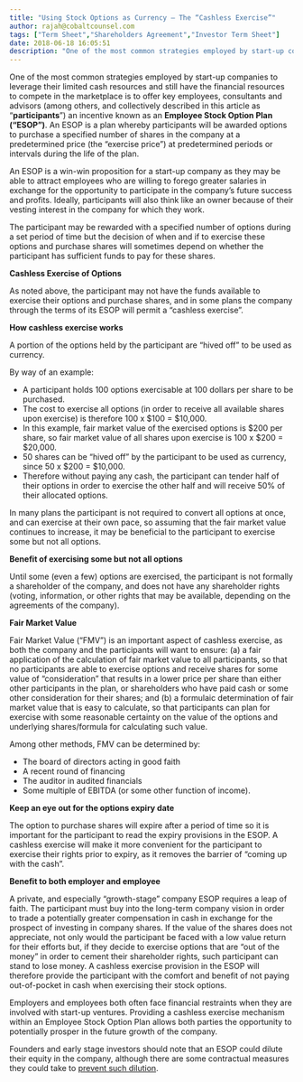 ```yaml
---
title: "Using Stock Options as Currency – The “Cashless Exercise”"
author: rajah@cobaltcounsel.com
tags: ["Term Sheet","Shareholders Agreement","Investor Term Sheet"]
date: 2018-06-18 16:05:51
description: "One of the most common strategies employed by start-up companies to leverage their limited cash resources and still have the financial resources to compete in the marketplace is to offer key employ..."
---
```


 

One of the most common strategies employed by start-up companies to leverage their limited cash resources and still have the financial resources to compete in the marketplace is to offer key employees, consultants and advisors (among others, and collectively described in this article as “**participants**”) an incentive known as an **Employee Stock Option Plan (“ESOP”)**.  An ESOP is a plan whereby participants will be awarded options to purchase a specified number of shares in the company at a predetermined price (the “exercise price”) at predetermined periods or intervals during the life of the plan.

An ESOP is a win-win proposition for a start-up company as they may be able to attract employees who are willing to forego greater salaries in exchange for the opportunity to participate in the company’s future success and profits.  Ideally, participants will also think like an owner because of their vesting interest in the company for which they work.

The participant may be rewarded with a specified number of options during a set period of time but the decision of when and if to exercise these options and purchase shares will sometimes depend on whether the participant has sufficient funds to pay for these shares.

**Cashless Exercise of Options**

As noted above, the participant may not have the funds available to exercise their options and purchase shares, and in some plans the company through the terms of its ESOP will permit a “cashless exercise”.

**How cashless exercise works**

A portion of the options held by the participant are “hived off” to be used as currency.

By way of an example:

- A participant holds 100 options exercisable at 100 dollars per share to be purchased.
- The cost to exercise all options (in order to receive all available shares upon exercise) is therefore 100 x $100 = $10,000.
- In this example, fair market value of the exercised options is $200 per share, so fair market value of all shares upon exercise is 100 x $200 = $20,000.
- 50 shares can be “hived off” by the participant to be used as currency, since 50 x $200 = $10,000.
- Therefore without paying any cash, the participant can tender half of their options in order to exercise the other half and will receive 50% of their allocated options.

In many plans the participant is not required to convert all options at once, and can exercise at their own pace, so assuming that the fair market value continues to increase, it may be beneficial to the participant to exercise some but not all options.

**Benefit of exercising some but not all options**

Until some (even a few) options are exercised, the participant is not formally a shareholder of the company, and does not have any shareholder rights (voting, information, or other rights that may be available, depending on the agreements of the company).

**Fair Market Value**

Fair Market Value (“FMV”) is an important aspect of cashless exercise, as both the company and the participants will want to ensure:  (a) a fair application of the calculation of fair market value to all participants, so that no participants are able to exercise options and receive shares for some value of “consideration” that results in a lower price per share than either other participants in the plan, or shareholders who have paid cash or some other consideration for their shares; and (b) a formulaic determination of fair market value that is easy to calculate, so that participants can plan for exercise with some reasonable certainty on the value of the options and underlying shares/formula for calculating such value.

Among other methods, FMV can be determined by:

- The board of directors acting in good faith
- A recent round of financing
- The auditor in audited financials
- Some multiple of EBITDA (or some other function of income).

**Keep an eye out for the options expiry date**

The option to purchase shares will expire after a period of time so it is important for the participant to read the expiry provisions in the ESOP.  A cashless exercise will make it more convenient for the participant to exercise their rights prior to expiry, as it removes the barrier of “coming up with the cash”.

**Benefit to both employer and employee**

A private, and especially “growth-stage” company ESOP requires a leap of faith.  The participant must buy into the long-term company vision in order to trade a potentially greater compensation in cash in exchange for the prospect of investing in company shares.  If the value of the shares does not appreciate, not only would the participant be faced with a low value return for their efforts but, if they decide to exercise options that are “out of the money” in order to cement their shareholder rights, such participant can stand to lose money. A cashless exercise provision in the ESOP will therefore provide the participant with the comfort and benefit of not paying out-of-pocket in cash when exercising their stock options.

Employers and employees both often face financial restraints when they are involved with start-up ventures. Providing a cashless exercise mechanism within an Employee Stock Option Plan allows both parties the opportunity to potentially prosper in the future growth of the company.

Founders and early stage investors should note that an ESOP could dilute their equity in the company, although there are some contractual measures they could take to [prevent such dilution](http://www.mondaq.com/cyprus/x/334806/Shareholders/Shareholder+Dilution+And+AntiDilution+Measures).

 
